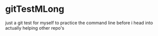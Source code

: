 gitTestMLong
============

just a git test for myself to practice the command line before i head into actually helping other repo's
